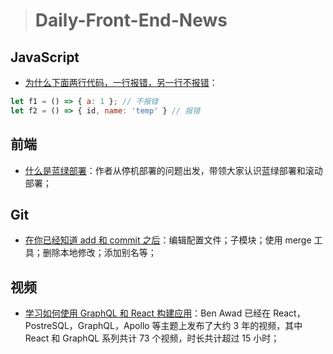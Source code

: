 > # Daily-Front-End-News

## JavaScript

- [为什么下面两行代码，一行报错，另一行不报错](https://twitter.com/ruanyf/status/980976233348440064)：

```js
let f1 = () => { a: 1 }; // 不报错
let f2 = () => { id, name: 'temp' } // 报错
```

## 前端

- [什么是蓝绿部署](http://t.cn/RnsaPqB)：作者从停机部署的问题出发，带领大家认识蓝绿部署和滚动部署；

## Git

- [在你已经知道 add 和 commit 之后](http://t.cn/RmPdX3t)：编辑配置文件；子模块；使用 merge 工具；删除本地修改；添加别名等；

## 视频

- [学习如何使用 GraphQL 和 React 构建应用](https://www.youtube.com/playlist?list=PLN3n1USn4xlkdRlq3VZ1sT6SGW0-yajjL)：Ben Awad 已经在 React，PostreSQL，GraphQL，Apollo 等主题上发布了大约 3 年的视频，其中 React 和 GraphQL 系列共计 73 个视频，时长共计超过 15 小时；
